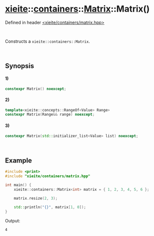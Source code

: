 # [xieite](../../../../../../xieite.md)\:\:[containers](../../../../../../containers.md)\:\:[Matrix<Value>](../../../../matrix.md)\:\:Matrix\(\)
Defined in header [<xieite/containers/matrix.hpp>](../../../../../../../include/xieite/containers/matrix.hpp)

&nbsp;

Constructs a `xieite::containers::Matrix`.

&nbsp;

## Synopsis
#### 1)
```cpp
constexpr Matrix() noexcept;
```
#### 2)
```cpp
template<xieite::concepts::RangeOf<Value> Range>
constexpr Matrix(Range&& range) noexcept;
```
#### 3)
```cpp
constexpr Matrix(std::initializer_list<Value> list) noexcept;
```

&nbsp;

## Example
```cpp
#include <print>
#include "xieite/containers/matrix.hpp"

int main() {
    xieite::containers::Matrix<int> matrix = { 1, 2, 3, 4, 5, 6 };

    matrix.resize(2, 3);

    std::println("{}", matrix[1, 0]);
}
```
Output:
```
4
```

